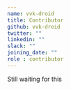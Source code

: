 ```yaml
---
name: vvk-droid
title: Contributor
github: vvk-droid
twitter: ""
linkedin: ""
slack: ""
joining_date: ""
role : contributor
---
```


Still waiting for this
